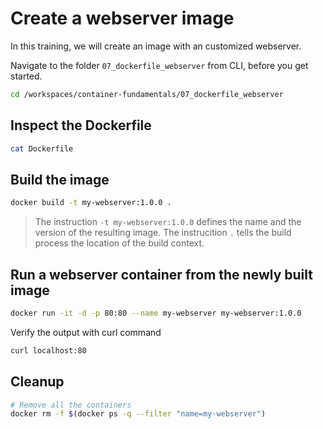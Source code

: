 # Create a webserver image

In this training, we will create an image with an customized webserver.

Navigate to the folder `07_dockerfile_webserver` from CLI, before you get started.

```bash
cd /workspaces/container-fundamentals/07_dockerfile_webserver
```

## Inspect the Dockerfile

```bash
cat Dockerfile
```

## Build the image

```bash
docker build -t my-webserver:1.0.0 .
```

>The instruction `-t my-webserver:1.0.0` defines the name and the version of the resulting image.
>The instrucition `.` tells the build process the location of the build context.

## Run a webserver container from the newly built image

```bash
docker run -it -d -p 80:80 --name my-webserver my-webserver:1.0.0
```

Verify the output with curl command

```bash
curl localhost:80
```

## Cleanup

```bash
# Remove all the containers
docker rm -f $(docker ps -q --filter "name=my-webserver")
```

